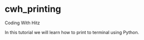 # cwh_printing

Coding With Hitz

In this tutorial we will learn how to print to terminal using Python.
